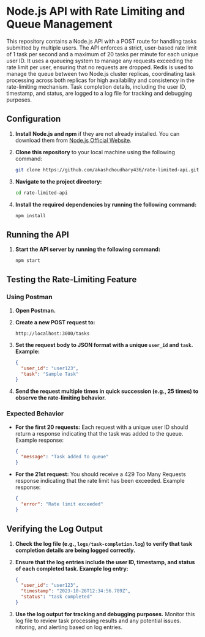# Node.js API with Rate Limiting and Queue Management

This repository contains a Node.js API with a POST route for handling tasks submitted by multiple users. The API enforces a strict, user-based rate limit of 1 task per second and a maximum of 20 tasks per minute for each unique user ID. It uses a queueing system to manage any requests exceeding the rate limit per user, ensuring that no requests are dropped. Redis is used to manage the queue between two Node.js cluster replicas, coordinating task processing across both replicas for high availability and consistency in the rate-limiting mechanism. Task completion details, including the user ID, timestamp, and status, are logged to a log file for tracking and debugging purposes.

## Configuration

1. **Install Node.js and npm** if they are not already installed. You can download them from [Node.js Official Website](https://nodejs.org/).

2. **Clone this repository** to your local machine using the following command:
   ```bash
   git clone https://github.com/akashchoudhary436/rate-limited-api.git
   ```

3. **Navigate to the project directory:**
   ```bash
   cd rate-limited-api
   ```

4. **Install the required dependencies by running the following command:**
   ```bash
   npm install
   ```

## Running the API

1. **Start the API server by running the following command:**
   ```bash
   npm start
   ```

## Testing the Rate-Limiting Feature

### Using Postman

1. **Open Postman.**

2. **Create a new POST request to:**
   ```
   http://localhost:3000/tasks
   ```

3. **Set the request body to JSON format with a unique `user_id` and `task`. Example:**
   ```json
   {
     "user_id": "user123",
     "task": "Sample Task"
   }
   ```

4. **Send the request multiple times in quick succession (e.g., 25 times) to observe the rate-limiting behavior.**

### Expected Behavior

- **For the first 20 requests:**
  Each request with a unique user ID should return a response indicating that the task was added to the queue. Example response:
  ```json
  {
    "message": "Task added to queue"
  }
  ```

- **For the 21st request:**
  You should receive a 429 Too Many Requests response indicating that the rate limit has been exceeded. Example response:
  ```json
  {
    "error": "Rate limit exceeded"
  }
  ```

## Verifying the Log Output

1. **Check the log file (e.g., `logs/task-completion.log`) to verify that task completion details are being logged correctly.**

2. **Ensure that the log entries include the user ID, timestamp, and status of each completed task. Example log entry:**
   ```json
   {
     "user_id": "user123",
     "timestamp": "2023-10-26T12:34:56.789Z",
     "status": "task completed"
   }
   ```

3. **Use the log output for tracking and debugging purposes.** Monitor this log file to review task processing results and any potential issues.
nitoring, and alerting based on log entries.
